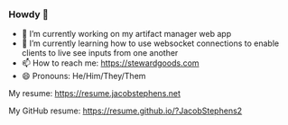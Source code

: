 ### Howdy 👋

- 🔭 I’m currently working on my artifact manager web app
- 🌱 I’m currently learning how to use websocket connections to enable clients to live see inputs from one another
- 📫 How to reach me: https://stewardgoods.com
- 😄 Pronouns: He/Him/They/Them

My resume: https://resume.jacobstephens.net

My GitHub resume: https://resume.github.io/?JacobStephens2
